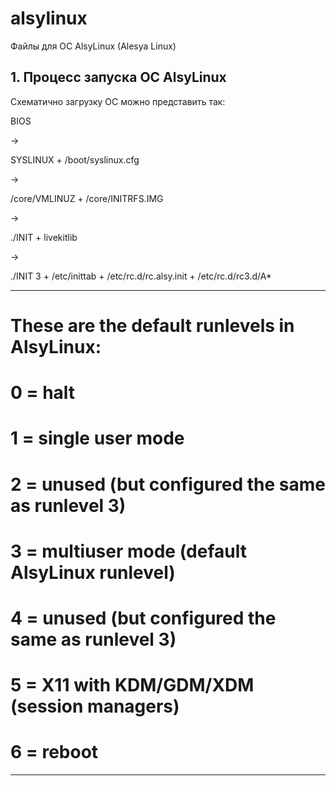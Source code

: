 # alsylinux
Файлы для ОС AlsyLinux (Alesya Linux)

## 1. Процесс запуска ОС AlsyLinux

Схематично загрузку ОС можно представить так:

  BIOS
   
   ->
   
  SYSLINUX
  +
  /boot/syslinux.cfg
  
   ->
   
  /core/VMLINUZ
  +
  /core/INITRFS.IMG
  
   ->
  
  ./INIT
  +
  livekitlib
  
   ->
   
  ./INIT 3
  +
  /etc/inittab 
  +
  /etc/rc.d/rc.alsy.init
  +
  /etc/rc.d/rc3.d/A*

-------------------------------------------------------------------------------------------
# These are the default runlevels in AlsyLinux:
#   0 = halt
#   1 = single user mode
#   2 = unused (but configured the same as runlevel 3)
#   3 = multiuser mode (default AlsyLinux runlevel)
#   4 = unused (but configured the same as runlevel 3)
#   5 = X11 with KDM/GDM/XDM (session managers)
#   6 = reboot
-------------------------------------------------------------------------------------------
